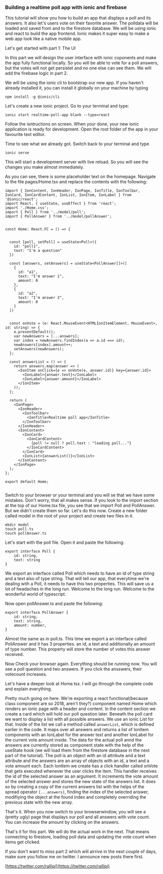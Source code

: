 ### Building a realtime poll app with ionic and firebase

This tutorial will show you how to build an app that displays a poll and its answers. It also let's users vote on their favorite answer.
The polldata will be loaded and saved from and to the firestore database.
We will be using ionic and react to build the app frontend. Ionic makes it super easy to make a web app look like a native mobile app.

Let's get started with part 1: The UI

In this part we will design the user interface with ionic coponents and make the app fully functional locally. So you will be able to vote for a poll answers, but the votes will not get persistet and no one else can see them.
We will add the firebase logic in part 2.

We will be using the ionic cli to bootstrap our new app. If you haven't already installed it, you can install it globally on your machine by typing
```
npm install -g @ionic/cli
```
Let's create a new ionic project. Go to your terminal and type:

```
ionic start realtime-poll-app blank --type=react
```
Follow the isntructions on screen. When your done, your new ionic application is ready for development. Open the root folder of the app in your favourite text editor. 

Time to see what we already got. Switch back to your terminal and type
```
ionic serve
```
This will start a development server with live reload. So you will see the changes you make almost immediately.

As you can see, there is some placeholder text on the homepage. Navigate to the file pages/Home.tsx and replace the contents with the following:

```
import { IonContent, IonHeader, IonPage, IonTitle, IonToolbar, IonCard, IonCardContent, IonList, IonItem, IonLabel } from '@ionic/react';
import React, { useState, useEffect } from 'react';
import './Home.css';
import { Poll } from '../model/poll';
import { PollAnswer } from '../model/pollAnswer';


const Home: React.FC = () => {


  const [poll, setPoll] = useState<Poll>({
    id: "poll1",
    text: "I'm a question"
  })

  const [answers, setAnswers] = useState<PollAnswer[]>([
    {
      id: "a1",
      text: "I'm answer 1",
      amount: 0
    },
    {
      id: "a2",
      text: "I'm answer 2",
      amount: 0
    }
  ])


  const onVote = (e: React.MouseEvent<HTMLIonItemElement, MouseEvent>, id: string) => {
    e.preventDefault();
    var newAnswers = [...answers];
    var index = newAnswers.findIndex(a => a.id === id);
    newAnswers[index].amount++;
    setAnswers(newAnswers);
  };

  const answerList = () => {
    return answers.map(answer => (
      <IonItem onClick={e => onVote(e, answer.id)} key={answer.id}>
        <IonLabel>{answer.text}</IonLabel>
        <IonLabel>{answer.amount}</IonLabel>
      </IonItem>
    ));
  };

  return (
    <IonPage>
      <IonHeader>
        <IonToolbar>
          <IonTitle>Realtime poll app</IonTitle>
        </IonToolbar>
      </IonHeader>
      <IonContent>
        <IonCard>
          <IonCardContent>
            {poll != null ? poll.text : "loading poll..."}
          </IonCardContent>
        </IonCard>
        <IonList>{answerList()}</IonList>
      </IonContent>
    </IonPage>
  );
};

export default Home;


```

Switch to your browser or your terminal and you will se that we have some mistakes. Don't worry, that all makes sense. 
If you look to the import section at the top of our Home.tsx file, you see that we import Poll and PollAnswer. But we didn't create them so far. Let's do this now.
Create a new folder called model in the root of your project and create two files in it.

```
mkdir model
touch poll.ts
touch pollAnswer.ts
```

Let's start with the poll file. Open it and paste the following:

```
export interface Poll {
    id: string,
    text: string
}
```
We export an interface called Poll which needs to have an id of type string and a text also of type string. That will tell our app, that everytime we're dealing with a Poll, it needs to have this two properties. This will save us a lot of headaches in the long run. Welcome to the long run. Welcome to the wonderful world of typescript.

Now open pollAnswer.ts and paste the following:
```
export interface PollAnswer {
    id: string,
    text: string,
    amount: number,
}
```
Almost the same as in poll.ts. This time we export a an interface called PollAnswer and it has 3 properties. an id, a text and additionally an amount of type number. This property will store the number of votes this answer received.

Now Check your browser again. Everything should be running now. You will see a poll question and two answers. If you click the ansswers, their votecount increases.

Let's have a deeper look at Home.tsx. I will go through the complete code and explain everything.

Pretty much going on here.
We're exporting a react functional(because class component are so 2018, aren't they?) component named Home which renders an ionic page with a header and content. 
In the content section we create a card which will hold our poll question later.
Beneath the poll card we want to display a list with all possible answers. We use an ionic List for that.
Inside of the list we call a method called ``answerList``, which is defined earlier in the code. It maps over all answers and returns a list of IonItem components with an IonLabel for the answer text and another IonLabel for the current vote amount inside.
The data for the actual poll annd the answers are currently stored as component state with the help of the useState hook (we will load them from the firestore database in the next part of the tutorial).
The poll is an object with an id attribute and a text attribute and the answers are an array of objects with an id, a text and a vote amount each.
Each IonItem we create has a click handler called onVote that gets executed whenever the user clicks the item. This handler receives the id of the selected answer as an argument. It increments the vote amount of the selected answer and stores the new state of the answers list. It does so by creating a copy of the current answers list with the helps of the spread operator ```[...answers]```, finding the index of the selected answer, modifiying the object at the found index and completely overriding the previous state with the new array.

That's it. When you now switch to your browserwindow, you will see a (pretty ugly) page that displays our poll and all answers with vote count. You can increase the amount by clicking on the answers.

That's it for this part. We will do the actual work in the next. That means connecting to firestore, loading poll data and updating the vote count when items get clicked.

If you don't want to miss part 2 which will airrive in the next couple of days, make sure you follow me on twitter. I announce new posts there first.

[https://twitter.com/rallipi](https://twitter.com/rallipi)

